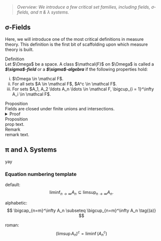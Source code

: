 > _Overview: We introduce a few critical set families, including fields, σ-fields, and π & λ systems._

## σ-Fields

Here, we will introduce one of the most critical definitions in measure theory. This definition is the first bit of scaffolding upon which measure theory is built.

<div class="callout definition"><span class="label">Definition</span><br/>
Let $\Omega$ be a space. A class $\mathcal{F}$ on $\Omega$ is called a <strong><em>$\sigma$-field</strong></em> or a <strong><em>$\sigma$-algebra</strong></em> if the following properties hold:
<ol type="i">
  <li>$\Omega \in \mathcal F$.</li>
  <li>For all sets $A \in \mathcal F$, $A^c \in \mathcal F$.</li>
  <li>For sets $A_1, A_2 \ldots A_n \ldots \in \mathcal F, \bigcup_{i = 1}^\infty A_i \in \mathcal F$.</li>
</ol>
</div>

<div class="callout proposition"><span class="label">Proposition</span><br/>
Fields are closed under finite unions and intersections.
</div>

<details class="collapsible">
  <summary>Proof</summary>
  <div class="collapsible__content">
    proof.

  </div>
</details>

<div class="callout proposition"><span class="label">Proposition</span><br/>
prop text.
</div>

<div class="callout remark"><span class="label">Remark</span><br/>
remark text.
</div>

## π and λ Systems

yay

### Equation numbering template

default:
$$ \liminf_{n\to\infty} A_n \subseteq \limsup_{n\to\infty} A_n. $$

alphabetic:
$$ \bigcap_{n=m}^\infty A_n \subseteq \bigcup_{n=m}^\infty A_n \tag{(a)} $$

roman:
$$ (\limsup A_n)^c = \liminf (A_n^c) \tag{(i)} $$

